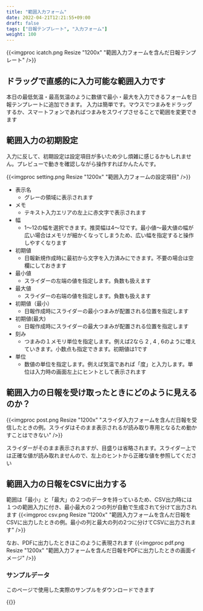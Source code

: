 ```yaml
---
title: "範囲入力フォーム"
date: 2022-04-21T12:21:55+09:00
draft: false
tags: ["日報テンプレート", "入力フォーム"]
weight: 100
---
```


{{<imgproc icatch.png Resize "1200x" "範囲入力フォームを含んだ日報テンプレート" />}}

## ドラッグで直感的に入力可能な範囲入力です

本日の最低気温・最高気温のように数値で最小・最大を入力できるフォームを日報テンプレートに追加できます。
入力は簡単です。マウスでつまみをドラッグするか、スマートフォンであればつまみをスワイプさせることで範囲を変更できます

## 範囲入力の初期設定

入力に反して、初期設定は設定項目が多いため少し煩雑に感じるかもしれません。プレビューで動きを確認しながら操作すればかんたんです。

{{<imgproc setting.png Resize "1200x" "範囲入力フォームの設定項目" />}}


- 表示名
  - グレーの領域に表示されます
- メモ
  - テキスト入力エリアの左上に赤文字で表示されます
- 幅
  - 1〜12の幅を選択できます。推奨幅は4〜12です。最小値〜最大値の幅が広い場合はメモリが細かくなってしまうため、広い幅を指定すると操作しやすくなります
- 初期値
  - 日報新規作成時に最初から文字を入力済みにできます。不要の場合は空欄にしておきます
- 最小値
  - スライダーの左端の値を指定します。負数も扱えます
- 最大値
  - スライダーの右端の値を指定します。負数も扱えます
- 初期値（最小）
  - 日報作成時にスライダーの最小つまみが配置される位置を指定します
- 初期値(最大)
  - 日報作成時にスライダーの最大つまみが配置される位置を指定します
- 刻み
  - つまみの１メモリ単位を指定します。例えば2なら 2 , 4 , 6のように増えていきます。小数点も指定できます。初期値は1です
- 単位
  - 数値の単位を指定します。例えば気温であれば「度」と入力します。単位は入力時の画面左上にヒントとして表示されます

## 範囲入力の日報を受け取ったときにどのように見えるのか？

{{<imgproc post.png Resize "1200x" "スライダ入力フォームを含んだ日報を受信したときの例。スライダはそのまま表示されるが読み取り専用となるため動かすことはできない" />}}

スライダーがそのまま表示されますが、目盛りは省略されます。スライダー上では正確な値が読み取れませんので、左上のヒントから正確な値を参照してください

## 範囲入力の日報をCSVに出力する

範囲は「最小」と「最大」の２つのデータを持っているため、CSV出力時には１つの範囲入力に付き、最小最大の２つの列が自動で生成されて分けて出力されます
{{<imgproc csv.png Resize "1200x" "範囲入力フォームを含んだ日報をCSVに出力したときの例。最小の列と最大の列の2つに分けてCSVに出力されます" />}}

なお、PDFに出力したときはこのように表現されます
{{<imgproc pdf.png Resize "1200x" "範囲入力フォームを含んだ日報をPDFに出力したときの画面イメージ" />}}


### サンプルデータ
このページで使用した実際のサンプルをダウンロードできます

{{<attachments style="orange" />}}

